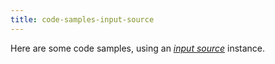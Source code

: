 ```yaml
---
title: code-samples-input-source
---
```


Here are some code samples, using an [_input source_](broken-reference) instance.
